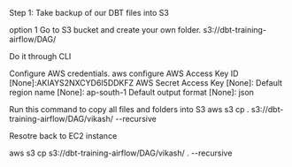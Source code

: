 Step 1: Take backup of our DBT files into S3 

option 1 Go to S3 bucket and create your own folder. s3://dbt-training-airflow/DAG/

Do it through CLI 

Configure AWS credentials. 
aws configure 
AWS Access Key ID [None]:AKIAYS2NXCYD6I5DDKFZ
AWS Secret Access Key [None]: 
Default region name [None]: ap-south-1
Default output format [None]: json

Run this command to copy all files and folders into S3 
aws s3 cp . s3://dbt-training-airflow/DAG/vikash/ --recursive

Resotre back to EC2 instance 

aws s3 cp s3://dbt-training-airflow/DAG/vikash/ . --recursive
